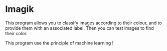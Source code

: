# Imagik

This program allows you to classify images according to their colour, and to provide them with an associated label.
Then you can test images to find their color.

This program use the principle of machine learning !
